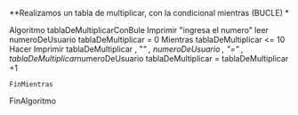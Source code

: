 **Realizamos un tabla de multiplicar, con la condicional mientras (BUCLE) *


Algoritmo tablaDeMultiplicarConBule
	Imprimir "ingresa el numero" 
	leer numeroDeUsuario
	tablaDeMultiplicar = 0
	Mientras tablaDeMultiplicar <= 10 Hacer
		Imprimir tablaDeMultiplicar , "*" , numeroDeUsuario , "=" , tablaDeMultiplicar*numeroDeUsuario
		tablaDeMultiplicar = tablaDeMultiplicar +1
		
	FinMientras
	
FinAlgoritmo
